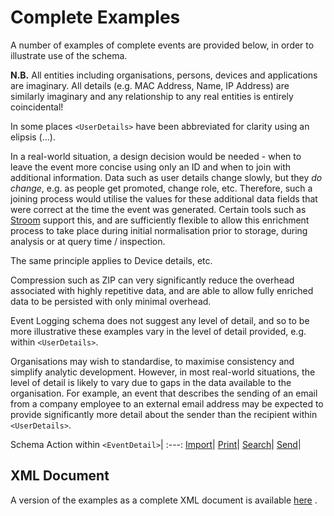 # Complete Examples

A number of examples of complete events are provided below, in order to illustrate use of the schema.

**N.B.** All entities including organisations, persons, devices and applications are imaginary. All details (e.g. MAC Address, Name, IP Address) are similarly imaginary and any relationship to any real entities is entirely coincidental!

In some places `<UserDetails>` have been abbreviated for clarity using an elipsis (...).

In a real-world situation, a design decision would be needed - when to leave the event more concise using only an ID and when to join with additional information. Data such as user details change slowly, but they _do change_, e.g. as people get promoted, change role, etc. Therefore, such a joining process would utilise the values for these additional data fields that were correct at the time the event was generated. Certain tools such as [Stroom](https://github.com/gchq/stroom-docs/blob/master/README.md "Stroom on Github") support this, and are sufficiently flexible to allow this enrichment process to take place during initial normalisation prior to storage, during analysis or at query time / inspection.

The same principle applies to Device details, etc.

Compression such as ZIP can very significantly reduce the overhead associated with highly repetitive data, and are able to allow fully enriched data to be persisted with only minimal overhead.

Event Logging schema does not suggest any level of detail, and so to be more illustrative these examples vary in the level of detail provided, e.g. within `<UserDetails>`.

Organisations may wish to standardise, to maximise consistency and simplify analytic development. However, in most
real-world situations, the level of detail is likely to vary due to gaps in the data available to the organisation.
For example, an event that describes the sending of an email from a company employee to an external email address may be
expected to provide significantly more detail about the sender than the recipient within `<UserDetails>`.

Schema Action within `<EventDetail>`|
:---:
[Import](import.md)|
[Print](print.md)|
[Search](search.md)|
[Send](send.md)|

 

## XML Document
A version of the examples as a complete XML document is available [here](./completeExamples.xml) .



